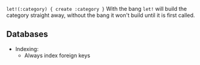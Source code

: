 ```let!(:category) { create :category }```
With the bang `let!` will build the category straight away, without the bang it won't build until it is first called.


## Databases

- Indexing:
  - Always index foreign keys
